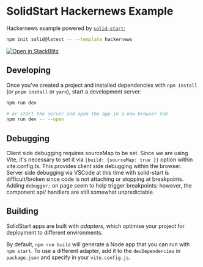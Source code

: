 # SolidStart Hackernews Example

Hackernews example powered by [`solid-start`](https://start.solidjs.com);

```bash
npm init solid@latest -- --template hackernews
```

[![Open in StackBlitz](https://developer.stackblitz.com/img/open_in_stackblitz.svg)](https://stackblitz.com/github/solidjs/solid-start/tree/main/examples/hackernews)

## Developing

Once you've created a project and installed dependencies with `npm install` (or `pnpm install` or `yarn`), start a development server:

```bash
npm run dev

# or start the server and open the app in a new browser tab
npm run dev -- --open
```

## Debugging

Client side debugging requires sourceMap to be set. Since we are using Vite, it's necessary to set it via `{build: {sourceMap: true }}` option within vite.config.ts. This provides client side
debugging within the browser. Server side debugging via VSCode at this time with solid-start is
difficult/broken since code is not attaching or stopping at breakpoints. Adding `debugger;` on page seem to help trigger breakpoints; however, the component api/ handlers are still somewhat
unpredictable.

## Building

SolidStart apps are built with _adapters_, which optimise your project for deployment to different environments.

By default, `npm run build` will generate a Node app that you can run with `npm start`. To use a different adapter, add it to the `devDependencies` in `package.json` and specify in your `vite.config.js`.
